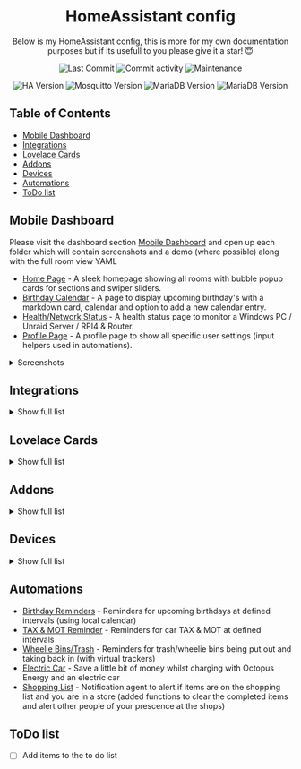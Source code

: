 <h1 align="center">HomeAssistant config</h1>


<p align="center">
  Below is my HomeAssistant config, this is more for my own documentation purposes but if its usefull to you please give it a star! 😇
</p>

<p align="center">
  <img alt="Last Commit" src="https://img.shields.io/github/last-commit/mintcreg/ha-config?style=plasticr&cacheBust=true"/>
  <img alt="Commit activity" src="https://img.shields.io/github/commit-activity/m/mintcreg/ha-config"/>
  <img alt="Maintenance" src="https://img.shields.io/maintenance/yes/2025"/>
</p>

<p align="center">
  <img alt="HA Version" src="https://img.shields.io/badge/HA--Version-2025.1.2-9cf"/>
  <img alt="Mosquitto Version" src="https://img.shields.io/badge/Mosquitto--Version-6.5.0-9cf"/>
  <img alt="MariaDB Version" src="https://img.shields.io/badge/MariaDB--Version-2.7.2-9cf"/>
  <img alt="MariaDB Version" src="https://img.shields.io/badge/Zigbee2MQTT--Version-2.0.02-9cf"/>
</p>

## Table of Contents

- [Mobile Dashboard](#mobile-dashboard)
- [Integrations](#integrations)
- [Lovelace Cards](#lovelace-cards)
- [Addons](#addons)
- [Devices](#devices)
- [Automations](#automations)
- [ToDo list](#todo-list)

## Mobile Dashboard



Please visit the dashboard section [Mobile Dashboard](https://github.com/mintcreg/ha-config/tree/main/dashboard/mobile) and open up each folder which will contain screenshots and a demo (where possible) along with the full room view YAML

- [Home Page](https://github.com/mintcreg/ha-config/tree/main/dashboard/mobile/home) - A sleek homepage showing all rooms with bubble popup cards for sections and swiper sliders.
- [Birthday Calendar](https://github.com/mintcreg/ha-config/tree/main/dashboard/mobile/calendar) - A page to display upcoming birthday's with a markdown card, calendar and option to add a new calendar entry.
- [Health/Network Status](https://github.com/mintcreg/ha-config/tree/main/dashboard/mobile/health) - A health status page to monitor a Windows PC / Unraid Server / RPI4 & Router.
- [Profile Page](https://github.com/mintcreg/ha-config/tree/main/dashboard/mobile/profile%201) - A profile page to show all specific user settings (input helpers used in automations).

<details>
  <summary>Screenshots</summary>
  
<br>

![Slideshow](/images/screenshots/dashboard/overall.gif)

</details>

## Integrations

<details>
  <summary>Show full list</summary>
  
<br>

- [rpi_power](https://www.home-assistant.io/integrations/rpi_power/)
- [google_translate](https://www.home-assistant.io/integrations/google_translate/)
- [HACS](https://www.home-assistant.io/integrations/hacs/)
- [local_calendar](https://www.home-assistant.io/integrations/local_calendar/)
- [mobile_app](https://www.home-assistant.io/integrations/mobile_app/)
- [cast](https://www.home-assistant.io/integrations/cast/)
- [cloud](https://www.home-assistant.io/integrations/cloud/)
- [webostv](https://www.home-assistant.io/integrations/webostv/)
- [tessie](https://www.home-assistant.io/integrations/tessie/)
- [samsungtv](https://www.home-assistant.io/integrations/samsungtv/)
- [dlna_dmr](https://www.home-assistant.io/integrations/dlna_dmr/)
- [mqtt](https://www.home-assistant.io/integrations/mqtt/)
- [zha](https://www.home-assistant.io/integrations/zha/)
- [DVLA-Vehicle-Enquiry-Service](https://github.com/jampez77/DVLA-Vehicle-Enquiry-Service/)
- [local_todo](https://www.home-assistant.io/integrations/local_todo/)
- [template](https://www.home-assistant.io/integrations/template/)
- [shopping_list](https://www.home-assistant.io/integrations/shopping_list/)
- [scheduler](https://www.home-assistant.io/integrations/scheduler/)
- [systemmonitor](https://www.home-assistant.io/integrations/systemmonitor/)
- [octopus_energy](https://www.home-assistant.io/integrations/octopus_energy/)
- [spook](https://www.home-assistant.io/integrations/spook/)
- [ibeacon](https://www.home-assistant.io/integrations/ibeacon/)
- [openai_conversation](https://www.home-assistant.io/integrations/openai_conversation/)
- [go2rtc](https://www.home-assistant.io/integrations/go2rtc/)
- [chore_helper](https://www.home-assistant.io/integrations/chore_helper/)
- [pantry_tracker](https://www.home-assistant.io/integrations/pantry_tracker/)
- [music_assistant](https://www.home-assistant.io/integrations/music_assistant/)
- [asusrouter](https://www.home-assistant.io/integrations/asusrouter/)
- [ping](https://www.home-assistant.io/integrations/ping/)
- [unraid](https://www.home-assistant.io/integrations/unraid/)
- [google_generative_ai_conversation](https://www.home-assistant.io/integrations/google_generative_ai_conversation/)


</details>

## Lovelace Cards

<details>
  <summary>Show full list</summary>
  
<br>

- [anchor-card](https://github.com/ShadowAya/anchor-card)
- [android-tv-card](https://github.com/ShadowAya/android-tv-card)
- [apexcharts-card](https://github.com/ShadowAya/apexcharts-card)
- [atomic-calendar-revive](https://github.com/ShadowAya/atomic-calendar-revive)
- [bar-card](https://github.com/ShadowAya/bar-card)
- [better-thermostat-ui-card](https://github.com/ShadowAya/better-thermostat-ui-card)
- [bootstrap-grid-card](https://github.com/ShadowAya/bootstrap-grid-card)
- [Bubble-Card](https://github.com/ShadowAya/Bubble-Card)
- [button-card](https://github.com/ShadowAya/button-card)
- [channel-pad](https://github.com/ShadowAya/channel-pad)
- [charger-card](https://github.com/ShadowAya/charger-card)
- [clock-weather-card](https://github.com/ShadowAya/clock-weather-card)
- [config-template-card](https://github.com/ShadowAya/config-template-card)
- [css-swipe-card](https://github.com/ShadowAya/css-swipe-card)
- [custom-brand-icons](https://github.com/ShadowAya/custom-brand-icons)
- [custom-icons](https://github.com/ShadowAya/custom-icons)
- [custom-more-info](https://github.com/ShadowAya/custom-more-info)
- [decluttering-card](https://github.com/ShadowAya/decluttering-card)
- [energy-gauge-bundle-card](https://github.com/ShadowAya/energy-gauge-bundle-card)
- [hass-room-card](https://github.com/ShadowAya/hass-room-card)
- [honeycomb-menu](https://github.com/ShadowAya/honeycomb-menu)
- [kiosk-mode](https://github.com/ShadowAya/kiosk-mode)
- [LG-WebOS-Remote-Control](https://github.com/ShadowAya/LG-WebOS-Remote-Control)
- [light-entity-card](https://github.com/ShadowAya/light-entity-card)
- [lovelace-auto-entities](https://github.com/ShadowAya/lovelace-auto-entities)
- [lovelace-card-mod](https://github.com/ShadowAya/lovelace-card-mod)
- [lovelace-collapsable-cards](https://github.com/ShadowAya/lovelace-collapsable-cards)
- [lovelace-expander-card](https://github.com/ShadowAya/lovelace-expander-card)
- [lovelace-fold-entity-row](https://github.com/ShadowAya/lovelace-fold-entity-row)
- [lovelace-horizon-card](https://github.com/ShadowAya/lovelace-horizon-card)
- [lovelace-layout-card](https://github.com/ShadowAya/lovelace-layout-card)
- [lovelace-mushroom](https://github.com/ShadowAya/lovelace-mushroom)
- [lovelace-paper-buttons-row](https://github.com/ShadowAya/lovelace-paper-buttons-row)
- [lovelace-plotly-graph-card](https://github.com/ShadowAya/lovelace-plotly-graph-card)
- [lovelace-slider-entity-row](https://github.com/ShadowAya/lovelace-slider-entity-row)
- [lovelace-template-entity-row](https://github.com/ShadowAya/lovelace-template-entity-row)
- [lovelace-time-picker-card](https://github.com/ShadowAya/lovelace-time-picker-card)
- [mini-graph-card](https://github.com/ShadowAya/mini-graph-card)
- [mini-media-player](https://github.com/ShadowAya/mini-media-player)
- [octopus-energy-rates-card](https://github.com/ShadowAya/octopus-energy-rates-card)
- [pantry_tracker_card](https://github.com/ShadowAya/pantry_tracker_card)
- [scheduler-card](https://github.com/ShadowAya/scheduler-card)
- [sidebar-card](https://github.com/ShadowAya/sidebar-card)
- [simple-weather-card](https://github.com/ShadowAya/simple-weather-card)
- [stack-in-card](https://github.com/ShadowAya/stack-in-card)
- [surveillance-card](https://github.com/ShadowAya/surveillance-card)
- [swipe-card](https://github.com/ShadowAya/swipe-card)
- [swiper-slider](https://github.com/ShadowAya/swiper-slider)
- [tv-card](https://github.com/ShadowAya/tv-card)
- [Ultra-Vehicle-Card](https://github.com/ShadowAya/Ultra-Vehicle-Card)
- [uptime-card](https://github.com/ShadowAya/uptime-card)
- [vertical-stack-in-card](https://github.com/ShadowAya/vertical-stack-in-card)
- [weather-card](https://github.com/ShadowAya/weather-card)

</details>


## Addons

<details>
  <summary>Show full list</summary>
  
<br>

- [Advanced SSH & Web Terminal](https://github.com/hassio-addons/addon-ssh)
- [Cloudflared](https://github.com/brenner-tobias/addon-cloudflared/)
- [Samba share](https://github.com/home-assistant/addons/tree/master/samba)
- [Home Assistant Google Drive Backup](https://github.com/sabeechen/hassio-google-drive-backup)
- [Mosquitto broker](https://github.com/home-assistant/addons/tree/master/mosquitto)
- [Zigbee2MQTT](https://github.com/zigbee2mqtt/hassio-zigbee2mqtt/tree/master/zigbee2mqtt)
- [File editor](https://github.com/home-assistant/addons/tree/master/configurator)
- [Vaultwarden (Bitwarden)](https://github.com/hassio-addons/addon-bitwarden)
- [Uptime Kuma](https://github.com/hassio-addons/addon-uptime-kuma)
- [Node-RED](https://github.com/hassio-addons/addon-node-red)
- [Piper](https://github.com/home-assistant/addons/blob/master/piper)
- [RPC Shutdown](https://github.com/home-assistant/addons/tree/master/rpc_shutdown)
- [MariaDB](https://github.com/home-assistant/addons/tree/master/mariadb)
- [Duck DNS](https://github.com/home-assistant/addons/tree/master/duckdns)
- [Portainer](https://github.com/alexbelgium/hassio-addons)
- [Terminal & SSH](https://github.com/home-assistant/addons/tree/master/ssh)
- [Pantry Tracker](https://github.com/mintcreg/pantry_tracker)
- [Whisper](https://github.com/home-assistant/addons/blob/master/whisper)
- [Assist Microphone](https://github.com/home-assistant/addons/blob/master/assist_microphone)
- [openWakeWord](https://github.com/home-assistant/addons/blob/master/openwakeword)
- [Music Assistant Server (beta)](https://music-assistant.io)
- [MQTT Explorer](https://github.com/GollumDom/addon-repository) *(No URL provided)*




</details>


## Devices

<details>
  <summary>Show full list</summary>
  
<br>
<h2 align="center">Primary Devices</h2>
<table align="center" border="0" width="100%">
  <thead>
    <tr>
      <th>Device</th>
      <th>Name</th>
      <th>Use</th>
      <th>Quantity</th>
    </tr>
  </thead>
  <tbody>
    <tr>
      <td>
        <img src="images/devices/rpi.png" alt="drawing" width="120" />
      </td>
      <td><a href="https://www.raspberrypi.com/products/raspberry-pi-4-model-b/">RPI 4 (8gb)</a></td>
      <td>Directly running HASSIO OS</td>
      <td>x1</td>
    </tr>
    <tr>
      <td>
        <img src="images/devices/RT-AC86U.jpg" alt="drawing" width="120" />
      </td>
      <td><a href="https://www.asus.com/uk/networking-iot-servers/wifi-routers/asus-wifi-routers/rt-ac86u/">ASUS RT-AC86U</a></td>
      <td>Router</td>
      <td>x1</td>
    </tr>
    <tr>
      <td>
        <img src="images/devices/SONOFF-Zigbee-plus-e.jpg" alt="drawing" width="120" />
      </td>
      <td><a href="https://www.amazon.co.uk/SONOFF-Universal-ZBDongle-Gateway-Assistant/dp/B0B6P22YJC">SONOFF-Zigbee Plus-E</a></td>
      <td>Zigbee co-ordinator</td>
      <td>x1</td>
    </tr>
    <tr>
      <td>
        <img src="images/devices/google-mini.jpg" alt="drawing" width="120" />
      </td>
      <td><a href="https://store.google.com/product/google_nest_mini?hl=en-GB&pli=1">Google Home Mini</a></td>
      <td>Voice Assistant</td>
      <td>x2</td>
    </tr>
  </tbody>
</table>


<h2 align="center">Zigbee Devices</h2>
<table align="center" border="0" width="100%">
  <thead>
    <tr>
      <th>Device</th>
      <th>Name</th>
      <th>Use</th>
      <th>Quantity</th>
    </tr>
  </thead>
  <tbody>
    <tr>
      <td>
        <img src="images/devices/ikea-vallhorn-motion-sensor.jpeg" alt="drawing" width="120" />
      </td>
      <td>
        <a href="https://www.ikea.com/gb/en/p/vallhorn-wireless-motion-sensor-smart-white-90504341/">Ikea Vallhorn Motion Sensor</a>
      </td>
      <td>
        Capture motion
      </td>
      <td>x4</td>
    </tr>
    <tr>
      <td>
        <img src="images/devices/sonoff-snzb-02.jpeg" alt="drawing" width="120" />
      </td>
      <td>
        <a href="https://sonoff.tech/product/gateway-and-sensors/snzb-02/">Sonoff SNZB-02</a>
      </td>
      <td>
        Temperature Sensor
      </td>
      <td>x2</td>
    </tr>
    <tr>
      <td>
        <img src="images/devices/sonoff-snzb-04.jpeg" alt="drawing" width="120" />
      </td>
      <td>
        Sonoff SNZB-02
      </td>
      <td>
        Open/close sensor
      </td>
      <td>x3</td>
    </tr>
    <tr>
      <td>
        <img src="images/devices/tuya-TT001ZAV20.png" alt="drawing" width="120" />
      </td>
      <td>
        <a href="https://www.aliexpress.com/item/1005006097911972.html?spm=a2g0o.productlist.main.67.6e4bDRxFDRxFaq&algo_pvid=c9da9377-4fe7-4899-99c3-f3c8c24115bd&utparam-url=scene%3Asearch%7Cquery_from%3A">TUYA - TS0201</a>
      </td>
      <td>
        Fridge temperature sensor
      </td>
      <td>x1</td>
    </tr>
    <tr>
      <td>
        <img src="images/devices/tuya-TS0011.jpeg" alt="drawing" width="120" />
      </td>
      <td>
        <a href="https://www.aliexpress.com/item/1005006243515442.html?spm=a2g0o.productlist.main.5.1bbf1ce0SbZ0gq&algo_pvid=c8e55973-7666-4687-b9dc-3fac5df54fb0&utparam-url=scene%3Asearch%7Cquery_from%3A">Tuya - TS0011</a>
      </td>
      <td>
        Light switch
      </td>
      <td>x9</td>
    </tr>
    <tr>
      <td>
        <img src="images/devices/tuya-BSD29_1.jpeg" alt="drawing" width="120" />
      </td>
      <td>
        <a href="https://www.aliexpress.com/item/1005006346571151.html?spm=a2g0o.productlist.main.11.cf6d6630pGXRKZ&algo_pvid=63bcba82-75ec-4dee-aab5-8750b9cfa96f&utparam-url=scene%3Asearch%7Cquery_from%3A">Tuya BSD29_1</a>
      </td>
      <td>
        Switch / Power meter
      </td>
      <td>x1</td>
    </tr>
    <tr>
      <td>
        <img src="images/devices/tuya-WSD500A.jpeg" alt="drawing" width="120" />
      </td>
      <td>
        <a href="https://www.aliexpress.com/item/1005008248042691.html?spm=a2g0o.productlist.main.1.4e971b8bMyyr9y&algo_pvid=2eea70ac-dd3d-49e5-bfcc-d27824738dd7&utparam-url=scene%3Asearch%7Cquery_from%3A">Tuya - WSD500A</a>
      </td>
      <td>
        Temperature Sensor
      </td>
      <td>x3</td>
    </tr>
    <tr>
      <td>
        <img src="images/devices/tuya-ZG-227Z.png" alt="drawing" width="120" />
      </td>
      <td>
        <a href="https://www.aliexpress.com/item/1005007645898497.html?spm=a2g0o.productlist.main.11.6e4bDRxFDRxFaq&algo_pvid=c9da9377-4fe7-4899-99c3-f3c8c24115bd&algo_exp_id=c9da9377-4fe7-4899-99c3-f3c8c24115bd-5&pdp_npi=4%40dis%21GBP%213.47%211.80%21%21%2130.32%2115.74%21%40211b813f17378355900048747e9cd3%2112000041638489031%21sea%21UK%210%21ABX&curPageLogUid=pOazckk2dyUn&utparam-url=scene%3Asearch%7Cquery_from%3A">Tuya - ZG-227Z</a>
      </td>
      <td>
        Temperature Sensor
      </td>
      <td>x5</td>
    </tr>
    <tr>
      <td>
        <img src="images/devices/tuya-ZY-M100-24GV3.png" alt="drawing" width="120" />
      </td>
      <td>
        <a href="https://www.aliexpress.com/item/1005005543432442.html?spm=a2g0o.productlist.main.3.f717IOqMIOqMHd&algo_pvid=5216b319-d187-4277-871d-4646b1ba2bf3&utparam-url=scene%3Asearch%7Cquery_from%3A">Tuya - ZY-M100-24GV3</a>
      </td>
      <td>
        Presence sensor
      </td>
      <td>x2</td>
    </tr>
  </tbody>
</table>



</details>

## Automations

- [Birthday Reminders](https://github.com/mintcreg/ha-config/tree/main/automations/Birthday%20Reminders) - Reminders for upcoming birthdays at defined intervals (using local calendar)
- [TAX & MOT Reminder](https://github.com/mintcreg/ha-config/tree/main/automations/TAX%20%26%20MOT%20Reminder) - Reminders for car TAX & MOT at defined intervals
- [Wheelie Bins/Trash](https://github.com/mintcreg/ha-config/tree/main/automations/Wheelie%20Bins) - Reminders for trash/wheelie bins being put out and taking back in (with virtual trackers)
- [Electric Car](https://github.com/mintcreg/ha-config/tree/main/automations/Electric%20Car) - Save a little bit of money whilst charging with Octopus Energy and an electric car
- [Shopping List](https://github.com/mintcreg/ha-config/tree/main/automations/shopping-list) - Notification agent to alert if items are on the shopping list and you are in a store (added functions to clear the completed items and alert other people of your prescence at the shops)


## ToDo list

- [ ] Add items to the to do list


